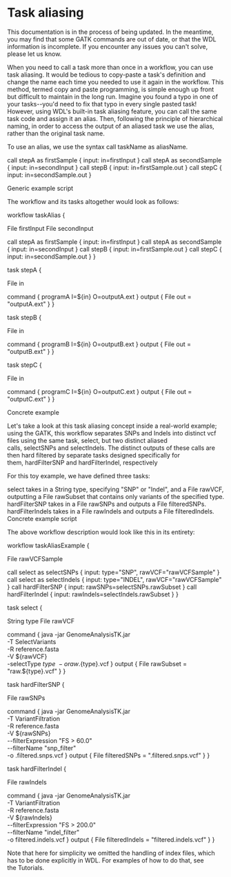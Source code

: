 # Task aliasing
This documentation is in the process of being updated. In the meantime, you may find that some GATK commands are out of date, or that the WDL information is incomplete. If you encounter any issues you can't solve, please let us know.

When you need to call a task more than once in a workflow, you can use task aliasing. It would be tedious to copy-paste a task's definition and change the name each time you needed to use it again in the workflow. This method, termed copy and paste programming, is simple enough up front but difficult to maintain in the long run. Imagine you found a typo in one of your tasks--you'd need to fix that typo in every single pasted task! However, using WDL's built-in task aliasing feature, you can call the same task code and assign it an alias. Then, following the principle of hierarchical naming, in order to access the output of an aliased task we use the alias, rather than the original task name.

To use an alias, we use the syntax call taskName as aliasName.

call stepA as firstSample { input: in=firstInput }
call stepA as secondSample { input: in=secondInput }
call stepB { input: in=firstSample.out }
call stepC { input: in=secondSample.out }

Generic example script

The workflow and its tasks altogether would look as follows:

workflow taskAlias {

  File firstInput
  File secondInput

  call stepA as firstSample { input: in=firstInput }
  call stepA as secondSample { input: in=secondInput }
  call stepB { input: in=firstSample.out }
  call stepC { input: in=secondSample.out }
}

task stepA {

  File in

  command { programA I=${in} O=outputA.ext }
  output { File out = "outputA.ext" }
}

task stepB {

  File in

  command { programB I=${in} O=outputB.ext }
  output { File out = "outputB.ext" }
}

task stepC {

  File in

  command { programC I=${in} O=outputC.ext }
  output { File out = "outputC.ext" }
}

Concrete example

Let's take a look at this task aliasing concept inside a real-world example; using the GATK, this workflow separates SNPs and Indels into distinct vcf files using the same task, select, but two distinct aliased calls, selectSNPs and selectIndels. The distinct outputs of these calls are then hard filtered by separate tasks designed specifically for them, hardFilterSNP and hardFilterIndel, respectively

For this toy example, we have defined three tasks:

select takes in a String type, specifying "SNP" or "Indel", and a File rawVCF, outputting a File rawSubset that contains only variants of the specified type.
hardFilterSNP takes in a File rawSNPs and outputs a File filteredSNPs.
hardFilterIndels takes in a File rawIndels and outputs a File filteredIndels.
Concrete example script

The above workflow description would look like this in its entirety:

workflow taskAliasExample {

  File rawVCFSample

  call select as selectSNPs { input: type="SNP", rawVCF="rawVCFSample" }
  call select as selectIndels { input: type="INDEL", rawVCF="rawVCFSample" }
  call hardFilterSNP { input: rawSNPs=selectSNPs.rawSubset }
  call hardFilterIndel { input: rawIndels=selectIndels.rawSubset }
}

task select {

  String type
  File rawVCF

  command {
    java -jar GenomeAnalysisTK.jar \
      -T SelectVariants \
      -R reference.fasta \
      -V ${rawVCF} \
      -selectType ${type} \
      -o raw.${type}.vcf
  }
  output {
    File rawSubset = "raw.${type}.vcf"
  }
}

task hardFilterSNP {

  File rawSNPs

  command {
    java -jar GenomeAnalysisTK.jar \
        -T VariantFiltration \
        -R reference.fasta \
        -V ${rawSNPs} \
        --filterExpression "FS > 60.0" \
        --filterName "snp_filter" \
        -o .filtered.snps.vcf
  }
  output {
    File filteredSNPs = ".filtered.snps.vcf"
  }
}

task hardFilterIndel {

  File rawIndels

  command {
    java -jar GenomeAnalysisTK.jar \
        -T VariantFiltration \
        -R reference.fasta \
        -V ${rawIndels} \
        --filterExpression "FS > 200.0" \
        --filterName "indel_filter" \
        -o filtered.indels.vcf
  }
  output {
    File filteredIndels = "filtered.indels.vcf"
  }
}


Note that here for simplicity we omitted the handling of index files, which has to be done explicitly in WDL. For examples of how to do that, see the Tutorials.
